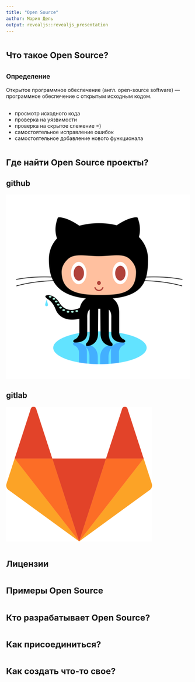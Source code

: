 ```yaml
---
title: "Open Source"
author: Мария Дель
output: revealjs::revealjs_presentation
---
```


# <small>Что такое Open Source?</small>

## <small>Определение</small>

Открытое программное обеспечение (англ. open-source software) — программное обеспечение с открытым исходным кодом. 

##

* просмотр исходного кода
* проверка на уязвимости
* проверка на скрытое слежение =)
* самостоятельное исправление ошибок
* самостоятельное добавление нового функционала

# <small>Где найти Open Source проекты?</small>

## github

![](pics/github-logo.png)

## gitlab

[<img src="pics/gitlab-logo.png" width="400"/>](pics/gitlab-logo.png)

# <small>Лицензии</small>



# <small>Примеры Open Source</small>

# <small>Кто разрабатывает Open Source?</small>

# <small>Как присоединиться?</small>

# <small>Как создать что-то свое?</small>